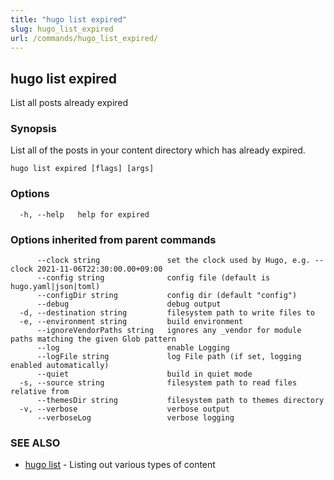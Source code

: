 ```yaml
---
title: "hugo list expired"
slug: hugo_list_expired
url: /commands/hugo_list_expired/
---
```

## hugo list expired

List all posts already expired

### Synopsis

List all of the posts in your content directory which has already expired.

```
hugo list expired [flags] [args]
```

### Options

```
  -h, --help   help for expired
```

### Options inherited from parent commands

```
      --clock string               set the clock used by Hugo, e.g. --clock 2021-11-06T22:30:00.00+09:00
      --config string              config file (default is hugo.yaml|json|toml)
      --configDir string           config dir (default "config")
      --debug                      debug output
  -d, --destination string         filesystem path to write files to
  -e, --environment string         build environment
      --ignoreVendorPaths string   ignores any _vendor for module paths matching the given Glob pattern
      --log                        enable Logging
      --logFile string             log File path (if set, logging enabled automatically)
      --quiet                      build in quiet mode
  -s, --source string              filesystem path to read files relative from
      --themesDir string           filesystem path to themes directory
  -v, --verbose                    verbose output
      --verboseLog                 verbose logging
```

### SEE ALSO

* [hugo list](/commands/hugo_list/)	 - Listing out various types of content

